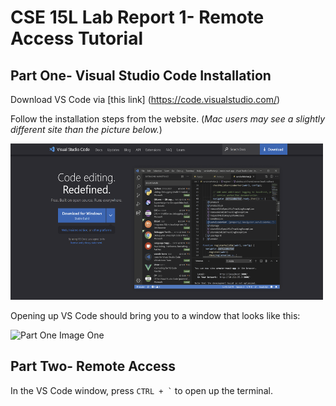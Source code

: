 # **CSE 15L Lab Report 1- Remote Access Tutorial**

## Part One- Visual Studio Code Installation

Download VS Code via [this link] (https://code.visualstudio.com/)

Follow the installation steps from the website. (*Mac users may see a slightly different site than the picture below.*)

<img src="labreportone_vs_1.png" alt="Part One Image One" title="VS Code Website" width="500" height="250" /> 

Opening up VS Code should bring you to a window that looks like this:

<img src="https://user-images.githubusercontent.com/67176000/212458380-f4b1cecd-8ee3-46e3-a635-3f10aae247c5.png" alt="Part One Image One" title="VS Code Website" width="350" height="250" />

## Part Two- Remote Access

In the VS Code window, press ``` CTRL + ` ``` to open up the terminal.
